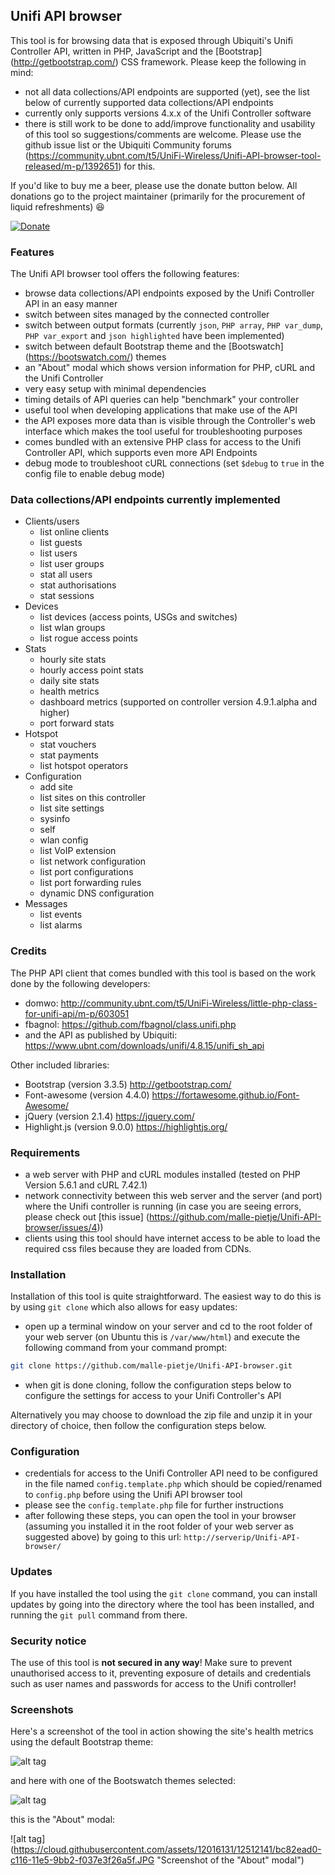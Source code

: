 ## Unifi API browser
This tool is for browsing data that is exposed through Ubiquiti's Unifi Controller API, written in PHP, JavaScript and the [Bootstrap] (http://getbootstrap.com/) CSS framework. Please keep the following in mind:
- not all data collections/API endpoints are supported (yet), see the list below of currently supported data collections/API endpoints
- currently only supports versions 4.x.x of the Unifi Controller software
- there is still work to be done to add/improve functionality and usability of this tool so suggestions/comments are welcome. Please use the github issue list or the Ubiquiti Community forums (https://community.ubnt.com/t5/UniFi-Wireless/Unifi-API-browser-tool-released/m-p/1392651) for this.

If you'd like to buy me a beer, please use the donate button below. All donations go to the project maintainer (primarily for the procurement of liquid refreshments) :satisfied:

[![Donate](https://www.paypalobjects.com/en_GB/i/btn/btn_donate_LG.gif)](https://www.paypal.com/cgi-bin/webscr?cmd=_s-xclick&hosted_button_id=M7TVNVX3Z44VN)

### Features
The Unifi API browser tool offers the following features:
- browse data collections/API endpoints exposed by the Unifi Controller API in an easy manner
- switch between sites managed by the connected controller
- switch between output formats (currently `json`, `PHP array`, `PHP var_dump`, `PHP var_export` and `json highlighted` have been implemented)
- switch between default Bootstrap theme and the [Bootswatch] (https://bootswatch.com/) themes
- an "About" modal which shows version information for PHP, cURL and the Unifi Controller
- very easy setup with minimal dependencies
- timing details of API queries can help "benchmark" your controller
- useful tool when developing applications that make use of the API
- the API exposes more data than is visible through the Controller's web interface which makes the tool useful for troubleshooting purposes
- comes bundled with an extensive PHP class for access to the Unifi Controller API, which supports even more API Endpoints
- debug mode to troubleshoot cURL connections (set `$debug` to `true` in the config file to enable debug mode)

### Data collections/API endpoints currently implemented
- Clients/users
  - list online clients
  - list guests
  - list users
  - list user groups
  - stat all users
  - stat authorisations
  - stat sessions
- Devices
  - list devices (access points, USGs and switches)
  - list wlan groups
  - list rogue access points
- Stats
  - hourly site stats
  - hourly access point stats
  - daily site stats
  - health metrics
  - dashboard metrics (supported on controller version 4.9.1.alpha and higher)
  - port forward stats
- Hotspot
  - stat vouchers
  - stat payments
  - list hotspot operators
- Configuration
  - add site
  - list sites on this controller
  - list site settings
  - sysinfo
  - self
  - wlan config
  - list VoIP extension
  - list network configuration
  - list port configurations
  - list port forwarding rules
  - dynamic DNS configuration
- Messages
  - list events
  - list alarms

### Credits
The PHP API client that comes bundled with this tool is based on the work done by the following developers:
- domwo: http://community.ubnt.com/t5/UniFi-Wireless/little-php-class-for-unifi-api/m-p/603051
- fbagnol: https://github.com/fbagnol/class.unifi.php
- and the API as published by Ubiquiti: https://www.ubnt.com/downloads/unifi/4.8.15/unifi_sh_api

Other included libraries:
- Bootstrap (version 3.3.5) http://getbootstrap.com/
- Font-awesome (version 4.4.0) https://fortawesome.github.io/Font-Awesome/
- jQuery (version 2.1.4) https://jquery.com/
- Highlight.js (version 9.0.0) https://highlightjs.org/

### Requirements
- a web server with PHP and cURL modules installed (tested on PHP Version 5.6.1 and cURL 7.42.1)
- network connectivity between this web server and the server (and port) where the Unifi controller is running (in case you are seeing errors, please check out [this issue] (https://github.com/malle-pietje/Unifi-API-browser/issues/4))
- clients using this tool should have internet access to be able to load the required css files because they are loaded from CDNs.

### Installation
Installation of this tool is quite straightforward. The easiest way to do this is by using `git clone` which also allows for easy updates:
- open up a terminal window on your server and cd to the root folder of your web server (on Ubuntu this is `/var/www/html`) and execute the following command from your command prompt:
```bash
git clone https://github.com/malle-pietje/Unifi-API-browser.git
```
- when git is done cloning, follow the configuration steps below to configure the settings for access to your Unifi Controller's API

Alternatively you may choose to download the zip file and unzip it in your directory of choice, then follow the configuration steps below.

### Configuration
- credentials for access to the Unifi Controller API need to be configured in the file named `config.template.php` which should be copied/renamed to `config.php` before using the Unifi API browser tool
- please see the `config.template.php` file for further instructions
- after following these steps, you can open the tool in your browser (assuming you installed it in the root folder of your web server as suggested above) by going to this url: `http://serverip/Unifi-API-browser/`

### Updates
If you have installed the tool using the `git clone` command, you can install updates by going into the directory where the tool has been installed, and running the `git pull` command from there.

### Security notice
The use of this tool is **not secured in any way**! Make sure to prevent unauthorised access to it, preventing exposure of details and credentials such as user names and passwords for access to the Unifi controller!

### Screenshots
Here's a screenshot of the tool in action showing the site's health metrics using the default Bootstrap theme:

![alt tag](https://cloud.githubusercontent.com/assets/12016131/12074555/f0ec7c08-b15a-11e5-9f9c-bb5662ec47ba.JPG "Sample screenshot")

and here with one of the Bootswatch themes selected:

![alt tag](https://cloud.githubusercontent.com/assets/12016131/12074556/f3f03944-b15a-11e5-8299-b63d55dbd3ed.JPG "Sample screenshot with theme selected")

this is the "About" modal:

![alt tag](https://cloud.githubusercontent.com/assets/12016131/12512141/bc82ead0-c116-11e5-9bb2-f037e3f26a5f.JPG "Screenshot of the "About" modal")
